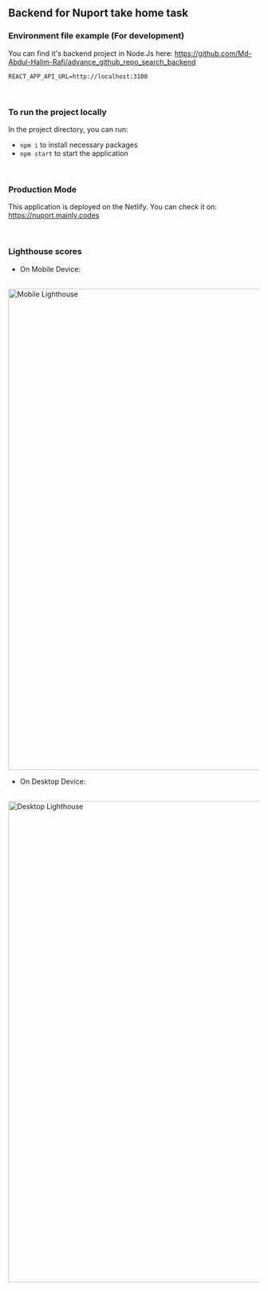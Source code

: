 ## Backend for Nuport take home task

### Environment file example (For development)

You can find it's backend project in Node.Js here: https://github.com/Md-Abdul-Halim-Rafi/advance_github_repo_search_backend

```
REACT_APP_API_URL=http://localhost:3100
```

<br />


### To run the project locally

In the project directory, you can run:

- `npm i` to install necessary packages
- `npm start` to start the application


<br />

### Production Mode

This application is deployed on the Netlify. 
You can check it on: https://nuport.mainly.codes


<br />


### Lighthouse scores

- On Mobile Device:
<br />
<img width="964" alt="Mobile Lighthouse" src="https://github.com/Md-Abdul-Halim-Rafi/nuport_take_home_task_frontend/blob/main/public/extra/mobile-lighthouse.png?raw=true">


- On Desktop Device:
<br />
<img width="964" alt="Desktop Lighthouse" src="https://raw.githubusercontent.com/Md-Abdul-Halim-Rafi/nuport_take_home_task_frontend/main/public/extra/desktop-lighthouse.png?token=GHSAT0AAAAAABNVCFR4LKFYKCR63VJZNMRSYVXJWJQ">
